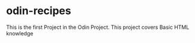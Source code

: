 # odin-recipes

This is the first Project in the Odin Project.
This project covers Basic HTML knowledge